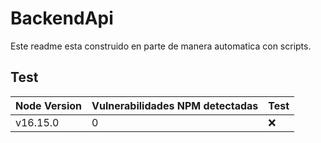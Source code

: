 
# BackendApi
Este readme esta construido en parte de manera automatica con scripts.
## Test
| Node Version | Vulnerabilidades NPM detectadas | Test |
| -|-|-|
|v16.15.0|0|❌|
